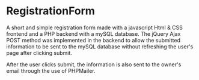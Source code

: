 # RegistrationForm

A short and simple registration form made with a javascript Html & CSS frontend and a PHP backend with a mySQL database. The jQuery Ajax POST method was implemented in the backend to allow the submitted information to be sent to the mySQL database without refreshing the user's page after clicking submit.

After the user clicks submit, the information is also sent to the owner's email through the use of PHPMailer.
